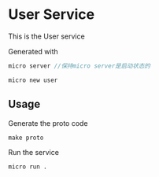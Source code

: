 # User Service

This is the User service

Generated with

```go
micro server //保持micro server是启动状态的
```
```
micro new user
```

## Usage

Generate the proto code

```
make proto
```

Run the service

```
micro run .
```